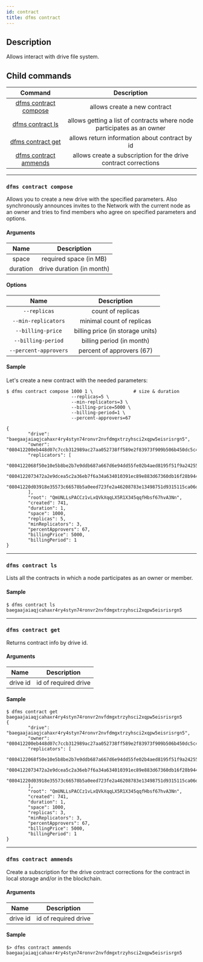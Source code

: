 ```yaml
---
id: contract
title: dfms contract
---
```


## Description
Allows interact with drive file system.

## Child commands
| Command | Description  |
|:-:|:-:|
| [dfms contract compose](#dfms-contract-compose) | allows create a new contract |
| [dfms contract ls](#dfms-contract-ls) | allows getting a list of contracts where node participates as an owner |
| [dfms contract get](#dfms-contract-get) | allows return information about contract by id  |
| [dfms contract ammends](#dfms-contract-ammends) | allows create a subscription for the drive contract corrections |

--------------------------
### `dfms contract compose`
Allows you to create a new drive with the specified parameters. Also synchronously announces invites to the Network with the current node as an owner and tries to find members who agree on specified parameters and options.
#### Arguments
| Name | Description  |
|:-:|:-:|
| space | required space (in MB)|
| duration | drive duration (in month) |

#### Options
| Name | Description  |
|:-:|:-:|
| `--replicas` | count of replicas |
| `--min-replicators`  | minimal count of replicas |
| `--billing-price` | billing price (in storage units) |
| `--billing-period` | billing period (in month) |
| `--percent-approvers` | percent of approvers (67) |

#### Sample
Let's create a new contract with the needed parameters:
```console
$ dfms contract compose 1000 1 \               # size & duration 
                        --replicas=5 \        
                        --min-replicators=3 \ 
                        --billing-price=5000 \
                        --billing-period=1 \  
                        --percent-approvers=67

{
        "drive": "baegaajaiaqjcahaxr4ry4styn74ronvr2nvfdmgxtrzyhsci2xqpw5eisrisrgn5",
        "owner": "080412200eb448d07c7ccb312989ac27aa052738ff589e2f83973f909b506b450dc5c4e2",
        "replicators": [
                "0804122068f50e10e5b8be2b7e9ddb687a667d6e94dd55fe02b4aed8195f51f9a242558b",
                "0804122073472a2e9dcea5c2a36eb7f6a34a634010391ec89e883d67360db16f28b9443c",
                "08041220d03918e35573c66578b5a0eed723fe2a46208783e13498751d9315115ca06d4b"
        ],
        "root": "QmUNLLsPACCz1vLxQVkXqqLX5R1X345qqfHbsf67hvA3Nn",
        "created": 741,
        "duration": 1,
        "space": 1000,
        "replicas": 5,
        "minReplicators": 3,
        "percentApprovers": 67,
        "billingPrice": 5000,
        "billingPeriod": 1
}
```
----------------------
### `dfms contract ls`
Lists all the contracts in which a node participates as an owner or member.
#### Sample
```console
$ dfms contract ls
baegaajaiaqjcahaxr4ry4styn74ronvr2nvfdmgxtrzyhsci2xqpw5eisrisrgn5
```

----------------------
### `dfms contract get`
Returns contract info by drive id.
#### Arguments
| Name | Description  |
|:-:|:-:|
| drive id | id of required drive |
#### Sample
```console
$ dfms contract get baegaajaiaqjcahaxr4ry4styn74ronvr2nvfdmgxtrzyhsci2xqpw5eisrisrgn5
{
        "drive": "baegaajaiaqjcahaxr4ry4styn74ronvr2nvfdmgxtrzyhsci2xqpw5eisrisrgn5",
        "owner": "080412200eb448d07c7ccb312989ac27aa052738ff589e2f83973f909b506b450dc5c4e2",
        "replicators": [
                "0804122068f50e10e5b8be2b7e9ddb687a667d6e94dd55fe02b4aed8195f51f9a242558b",
                "0804122073472a2e9dcea5c2a36eb7f6a34a634010391ec89e883d67360db16f28b9443c",
                "08041220d03918e35573c66578b5a0eed723fe2a46208783e13498751d9315115ca06d4b"
        ],
        "root": "QmUNLLsPACCz1vLxQVkXqqLX5R1X345qqfHbsf67hvA3Nn",
        "created": 741,
        "duration": 1,
        "space": 1000,
        "replicas": 3,
        "minReplicators": 3,
        "percentApprovers": 67,
        "billingPrice": 5000,
        "billingPeriod": 1
}
```
----------------------
### `dfms contract ammends`
Create a subscription for the drive contract corrections for the contract in local storage and/or in the blockchain.
#### Arguments
| Name | Description  |
|:-:|:-:|
| drive id | id of required drive |
#### Sample
```console
$> dfms contract ammends baegaajaiaqjcahaxr4ry4styn74ronvr2nvfdmgxtrzyhsci2xqpw5eisrisrgn5
```